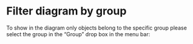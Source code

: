 # Filter diagram by group

To show in the diagram only objects belong to the specific group please select the group in the “Group” drop box in the menu bar:
